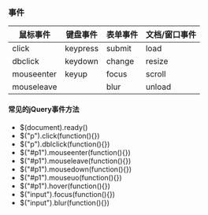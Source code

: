 ### 事件

| 鼠标事件       | 键盘事件     | 表单事件   | 文档/窗口事件 |
| ---------- | -------- | ------ | ------- |
| click      | keypress | submit | load    |
| dbclick    | keydown  | change | resize  |
| mouseenter | keyup    | focus  | scroll  |
| mouseleave |          | blur   | unload  |

#### 常见的jQuery事件方法

* $(document).ready()
* $("p").click(function(){})
* $("p").dblclick(function(){})
* $("#p1").mouseenter(function(){})
* $("#p1").mouseleave(function(){})
* $("#p1").mousedown(function(){})
* $("#p1").mouseuo(function(){})
* $("#p1").hover(function(){})
* $("input").focus(function(){})
* $("input").blur(function(){})